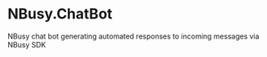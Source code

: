 NBusy.ChatBot
=============

NBusy chat bot generating automated responses to incoming messages via NBusy SDK